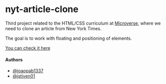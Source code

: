 # nyt-article-clone

Third project related to the HTML/CSS curriculum at [Microverse](https://microverse.org/), where we need to clone an article from New York Times.

The goal is to work with floating and positioning of elements.

[You can check it here](https://joaopab1337.github.io/nyt-article-clone/index.html)

#### Authors

* [@joaopab1337](https://github.com/joaopab1337/)
* [@jstiven01](https://github.com/jstiven01/)
